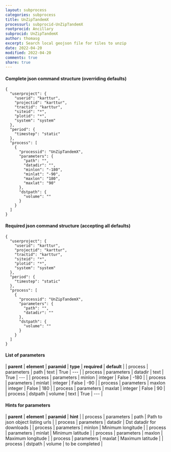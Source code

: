 ```yaml
---
layout: subprocess
categories: subprocess
title: UnZipTandemX
processurl: subprocid-UnZipTandemX
rootprocid: Ancillary
subprocid: UnZipTandemX
author: thomasg
excerpt: Search local geojson file for tiles to unzip
date: 2022-04-20
modified: 2022-04-20
comments: true
share: true
---
```


#### Complete json command structure (overriding defaults)
```
{
  "userproject": {
    "userid": "karttur",
    "projectid": "karttur",
    "tractid": "karttur",
    "siteid": "*",
    "plotid": "*",
    "system": "system"
  },
  "period": {
    "timestep": "static"
  },
  "process": [
    {
      "processid": "UnZipTandemX",
      "parameters": {
        "path": "",
        "datadir": "",
        "minlon": "-180",
        "minlat": "-90",
        "maxlon": "180",
        "maxlat": "90"
      },
      "dstpath": {
        "volume": ""
      }
    }
  ]
}
```
#### Required json command structure (accepting all defaults)
```
{
  "userproject": {
    "userid": "karttur",
    "projectid": "karttur",
    "tractid": "karttur",
    "siteid": "*",
    "plotid": "*",
    "system": "system"
  },
  "period": {
    "timestep": "static"
  },
  "process": [
    {
      "processid": "UnZipTandemX",
      "parameters": {
        "path": "",
        "datadir": ""
      },
      "dstpath": {
        "volume": ""
      }
    }
  ]
}
```
#### List of parameters

| **parent** | **element** | **paramid** | **type** | **required** | **default** |
| process | parameters | path | text | True | --- |
| process | parameters | datadir | text | True | --- |
| process | parameters | minlon | integer | False | -180 |
| process | parameters | minlat | integer | False | -90 |
| process | parameters | maxlon | integer | False | 180 |
| process | parameters | maxlat | integer | False | 90 |
| process | dstpath | volume | text | True | --- |

#### Hints for parameters

| **parent** | **element** | **paramid** | **hint** |
| process | parameters | path | Path to json object listing urls |
| process | parameters | datadir | Dst datadir for downloads |
| process | parameters | minlon | Minimum longitude |
| process | parameters | minlat | Minimum latitude |
| process | parameters | maxlon | Maximum longitude |
| process | parameters | maxlat | Maximum latitude |
| process | dstpath | volume | to be completed |
